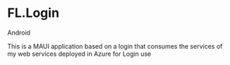 # FL.Login
Android

This is a MAUI application based on a login that consumes the services of my web services deployed in Azure for Login use
